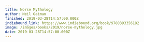 ```yaml
---
title: Norse Mythology
author: Neil Gaiman
finished: 2019-03-28T14:57:00.000Z
indiebound_link: https://www.indiebound.org/book/9780393356182
image: /images/books/2019/norse-mythology.jpg
date: 2019-03-28T14:57:00.000Z
---
```

